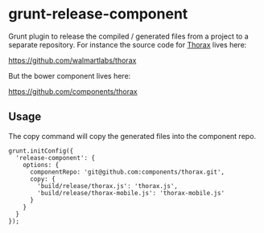 # grunt-release-component

Grunt plugin to release the compiled / generated files from a project to a separate repository. For instance the source code for [Thorax](http://thoraxjs.org) lives here:

https://github.com/walmartlabs/thorax

But the bower component lives here:

https://github.com/components/thorax

## Usage

The copy command will copy the generated files into the component repo.

    grunt.initConfig({
      'release-component': {
        options: {
          componentRepo: 'git@github.com:components/thorax.git',
          copy: {
            'build/release/thorax.js': 'thorax.js',
            'build/release/thorax-mobile.js': 'thorax-mobile.js'
          }
        }
      }
    });



